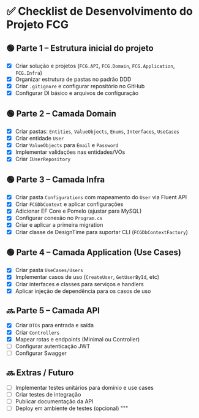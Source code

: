 # ✅ Checklist de Desenvolvimento do Projeto FCG

## 🟢 Parte 1 – Estrutura inicial do projeto
- [x] Criar solução e projetos (`FCG.API`, `FCG.Domain`, `FCG.Application`, `FCG.Infra`)
- [x] Organizar estrutura de pastas no padrão DDD
- [x] Criar `.gitignore` e configurar repositório no GitHub
- [x] Configurar DI básico e arquivos de configuração

## 🟢 Parte 2 – Camada Domain
- [x] Criar pastas: `Entities`, `ValueObjects`, `Enums`, `Interfaces`, `UseCases`
- [x] Criar entidade `User`
- [x] Criar `ValueObjects` para `Email` e `Password`
- [x] Implementar validações nas entidades/VOs
- [x] Criar `IUserRepository`

## 🟢 Parte 3 – Camada Infra
- [x] Criar pasta `Configurations` com mapeamento do `User` via Fluent API
- [x] Criar `FCGDbContext` e aplicar configurações
- [x] Adicionar EF Core e Pomelo (ajustar para MySQL)
- [x] Configurar conexão no `Program.cs`
- [x] Criar e aplicar a primeira migration
- [x] Criar classe de DesignTime para suportar CLI (`FCGDbContextFactory`)

## 🟢 Parte 4 – Camada Application (Use Cases)
- [x] Criar pasta `UseCases/Users`
- [x] Implementar casos de uso (`CreateUser`, `GetUserById`, etc)
- [x] Criar interfaces e classes para serviços e handlers
- [x] Aplicar injeção de dependência para os casos de uso

## 🔜 Parte 5 – Camada API
- [x] Criar `DTOs` para entrada e saída
- [x] Criar `Controllers`
- [x] Mapear rotas e endpoints (Minimal ou Controller)
- [ ] Configurar autenticação JWT
- [ ] Configurar Swagger

## 🔜 Extras / Futuro
- [ ] Implementar testes unitários para domínio e use cases
- [ ] Criar testes de integração
- [ ] Publicar documentação da API
- [ ] Deploy em ambiente de testes (opcional)
"""
